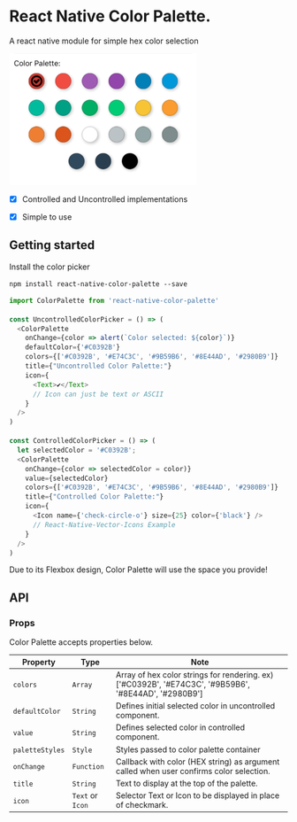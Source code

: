 # React Native Color Palette.

A react native module for simple hex color selection

![alt text](./images/color-picker.png "Logo Title Text 1")

* [x] Controlled and Uncontrolled implementations
* [x] Simple to use


## Getting started
Install the color picker
```
npm install react-native-color-palette --save
```

```javascript
import ColorPalette from 'react-native-color-palette'

const UncontrolledColorPicker = () => (
  <ColorPalette
    onChange={color => alert(`Color selected: ${color}`)}
    defaultColor={'#C0392B'}
    colors={['#C0392B', '#E74C3C', '#9B59B6', '#8E44AD', '#2980B9']}
    title={"Uncontrolled Color Palette:"}
    icon={
      <Text>✔</Text>︎
      // Icon can just be text or ASCII
    }
  />
)

const ControlledColorPicker = () => (
  let selectedColor = '#C0392B';
  <ColorPalette
    onChange={color => selectedColor = color)}
    value={selectedColor}
    colors={['#C0392B', '#E74C3C', '#9B59B6', '#8E44AD', '#2980B9']}
    title={"Controlled Color Palette:"}
    icon={
      <Icon name={'check-circle-o'} size={25} color={'black'} />
      // React-Native-Vector-Icons Example
    }
  />
)
```
Due to its Flexbox design, Color Palette will use the space you provide!

## API
### Props

Color Palette accepts properties below.

| Property | Type | Note |
|--------------------|------------------|--------|
|`colors`            |`Array`           |Array of hex color strings for rendering. ex) ['#C0392B', '#E74C3C', '#9B59B6', '#8E44AD', '#2980B9']|
|`defaultColor`      |`String`          |Defines initial selected color in uncontrolled component.|
|`value`             |`String`          |Defines selected color in controlled component.|
|`paletteStyles`     |`Style`           |Styles passed to color palette container|
|`onChange`          |`Function`        |Callback with color (HEX string) as argument called when user confirms color selection.|
|`title`             |`String`          |Text to display at the top of the palette.|
|`icon`              |`Text` or `Icon`  |Selector Text or Icon to be displayed in place of checkmark.

